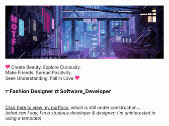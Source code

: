 ![gif-of-cyberpunk-cityscape](images/lanique_edit_rain.gif)

<!-- ![love](https://github.com/joshnatis/joshnatis/blob/master/pix/heart.gif) Create Beauty.\
![love](https://github.com/joshnatis/joshnatis/blob/master/pix/heart.gif) Explore Curiously.\
![love](https://github.com/joshnatis/joshnatis/blob/master/pix/heart.gif) Make Friends.\
![love](https://github.com/joshnatis/joshnatis/blob/master/pix/heart.gif) Spread Positivity.\
![love](https://github.com/joshnatis/joshnatis/blob/master/pix/heart.gif) Seek Understanding.\
![love](https://github.com/joshnatis/joshnatis/blob/master/pix/heart.gif) Fall in Love.
 -->
![love](https://github.com/joshnatis/joshnatis/blob/master/pix/heart.gif) Create Beauty. Explore Curiously.\
Make Friends. Spread Positivity.\
Seek Understanding. Fall in Love.![love](https://github.com/joshnatis/joshnatis/blob/master/pix/heart.gif)  




### ✃Fashion Designer ⇄ Software_Developer

<!-- Interests

```txt
hi
```

vi veri veniversum vivus vici -->

\
[Click here to view my portfolio,](https://la-nique.github.io/portfolio/) which is still under construction...\
*(what can I say, I'm a studious developer & designer; I'm uninterested in using a template)*

<!--
**La-Nique/La-Nique** is a ✨ _special_ ✨ repository because its `README.md` (this file) appears on your GitHub profile.

Here are some ideas to get you started:

- 🔭 I’m currently working on ...
- 🌱 I’m currently learning ...
- 👯 I’m looking to collaborate on ...
- 🤔 I’m looking for help with ...
- 💬 Ask me about ...
- 📫 How to reach me: ...
- 😄 Pronouns: ...
- ⚡ Fun fact: ...
-->
